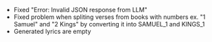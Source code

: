- Fixed "Error: Invalid JSON response from LLM"
- Fixed problem when spliting verses from books with numbers ex. "1 Samuel" and "2 Kings" by converting it into SAMUEL_1 and KINGS_1
- Generated lyrics are empty